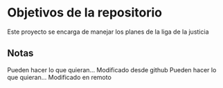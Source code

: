 # Objetivos de la repositorio

Este proyecto se encarga de manejar los planes de la liga de la justicia


## Notas
Pueden hacer lo que quieran... Modificado desde github
Pueden hacer lo que quieran... Modificado en remoto
